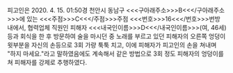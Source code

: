 피고인은 2020. 4. 15. 01:50경 천안시 동남구 <<<구아래주소>>>B<<</구아래주소>>>에 있는 <<<주점>>>C<<</주점>>>주점 <<<번호>>>16<<</번호>>>번방 내에서, 협력업체 직원인 피해자 <<<내국인이름>>>D<<</내국인이름>>>(여, 46세) 등과 회식을 한 후 방문하여 술을 마시던 중 노래를 부르고 있던 피해자의 오른쪽 엉덩이 윗부분을 자신의 손등으로 3회 가량 툭툭 치고, 이에 피해자가 피고인의 손을 쳐내며 "하지 마세요."라고 말하였음에도 계속해서 같은 방법으로 3회 정도 피해자의 엉덩이를 쳐 피해자를 강제로 추행하였다.
